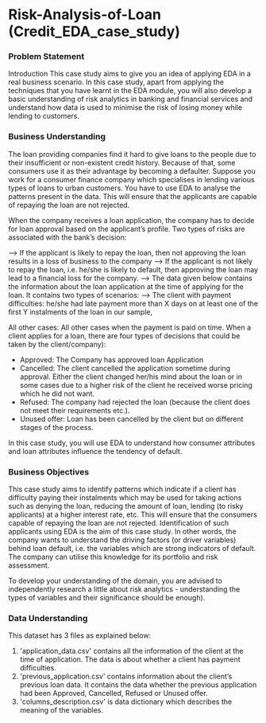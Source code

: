 # Risk-Analysis-of-Loan (Credit_EDA_case_study)
### Problem Statement
 

Introduction
This case study aims to give you an idea of applying EDA in a real business scenario. In this case study, apart from applying the techniques that you have learnt in the EDA module, you will also develop a basic understanding of risk analytics in banking and financial services and understand how data is used to minimise the risk of losing money while lending to customers.

 

### Business Understanding
The loan providing companies find it hard to give loans to the people due to their insufficient or non-existent credit history. Because of that, some consumers use it as their advantage by becoming a defaulter. Suppose you work for a consumer finance company which specialises in lending various types of loans to urban customers. You have to use EDA to analyse the patterns present in the data. This will ensure that the applicants are capable of repaying the loan are not rejected.

 

When the company receives a loan application, the company has to decide for loan approval based on the applicant’s profile. Two types of risks are associated with the bank’s decision:

--> If the applicant is likely to repay the loan, then not approving the loan results in a loss of business to the company
--> If the applicant is not likely to repay the loan, i.e. he/she is likely to default, then approving the loan may lead to a financial loss for the company.
--> The data given below contains the information about the loan application at the time of applying for the loan. It contains two types of scenarios:
--> The client with payment difficulties: he/she had late payment more than X days on at least one of the first Y instalments of the loan in our sample,

All other cases: All other cases when the payment is paid on time.
When a client applies for a loan, there are four types of decisions that could be taken by the client/company):

* Approved: The Company has approved loan Application
* Cancelled: The client cancelled the application sometime during approval. Either the client changed her/his mind about the loan or in some cases due to a higher risk of the client he received worse pricing which he did not want.
* Refused: The company had rejected the loan (because the client does not meet their requirements etc.).
* Unused offer:  Loan has been cancelled by the client but on different stages of the process.

In this case study, you will use EDA to understand how consumer attributes and loan attributes influence the tendency of default.

### Business Objectives
This case study aims to identify patterns which indicate if a client has difficulty paying their instalments which may be used for taking actions such as denying the loan, reducing the amount of loan, lending (to risky applicants) at a higher interest rate, etc. This will ensure that the consumers capable of repaying the loan are not rejected. Identification of such applicants using EDA is the aim of this case study.
In other words, the company wants to understand the driving factors (or driver variables) behind loan default, i.e. the variables which are strong indicators of default.  The company can utilise this knowledge for its portfolio and risk assessment.

To develop your understanding of the domain, you are advised to independently research a little about risk analytics - understanding the types of variables and their significance should be enough).

### Data Understanding
This dataset has 3 files as explained below: 
1. 'application_data.csv'  contains all the information of the client at the time of application.
The data is about whether a client has payment difficulties.
2. 'previous_application.csv' contains information about the client’s previous loan data. It contains the data whether the previous application had been Approved, Cancelled, Refused or Unused offer.
3. 'columns_description.csv' is data dictionary which describes the meaning of the variables.

